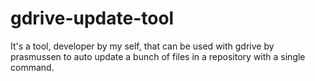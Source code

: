 # gdrive-update-tool
It's a tool, developer by my self,  that can be used with gdrive by prasmussen to auto update a bunch of files in a repository with a single command.
